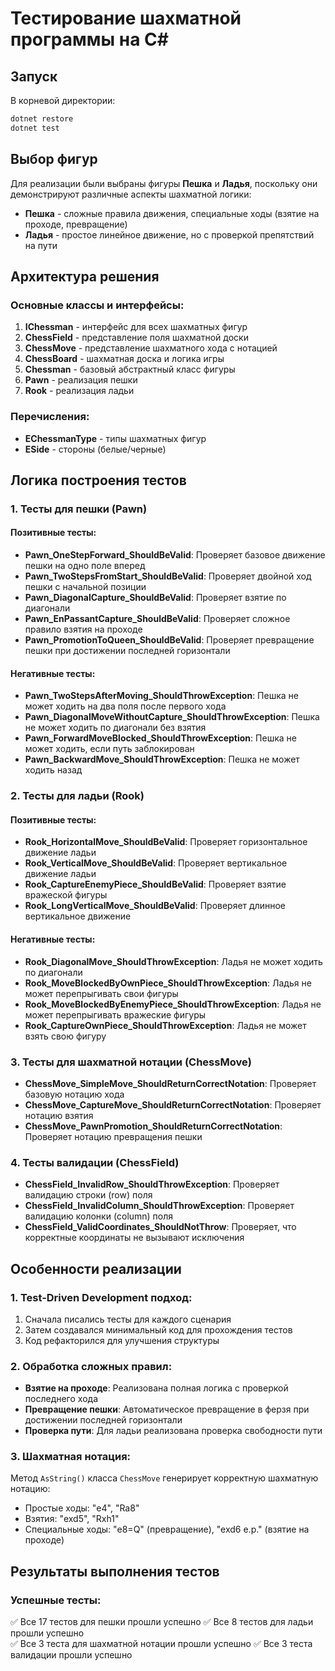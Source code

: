 # Тестирование шахматной программы на C#

## Запуск

В корневой директории:
```sh
dotnet restore
dotnet test
```

## Выбор фигур
Для реализации были выбраны фигуры **Пешка** и **Ладья**, поскольку они демонстрируют различные аспекты шахматной логики:
- **Пешка** - сложные правила движения, специальные ходы (взятие на проходе, превращение)
- **Ладья** - простое линейное движение, но с проверкой препятствий на пути

## Архитектура решения

### Основные классы и интерфейсы:
1. **IChessman** - интерфейс для всех шахматных фигур
2. **ChessField** - представление поля шахматной доски
3. **ChessMove** - представление шахматного хода с нотацией
4. **ChessBoard** - шахматная доска и логика игры
5. **Chessman** - базовый абстрактный класс фигуры
6. **Pawn** - реализация пешки
7. **Rook** - реализация ладьи

### Перечисления:
- **EChessmanType** - типы шахматных фигур
- **ESide** - стороны (белые/черные)

## Логика построения тестов

### 1. Тесты для пешки (Pawn)

#### Позитивные тесты:
- **Pawn_OneStepForward_ShouldBeValid**: Проверяет базовое движение пешки на одно поле вперед
- **Pawn_TwoStepsFromStart_ShouldBeValid**: Проверяет двойной ход пешки с начальной позиции
- **Pawn_DiagonalCapture_ShouldBeValid**: Проверяет взятие по диагонали
- **Pawn_EnPassantCapture_ShouldBeValid**: Проверяет сложное правило взятия на проходе
- **Pawn_PromotionToQueen_ShouldBeValid**: Проверяет превращение пешки при достижении последней горизонтали

#### Негативные тесты:
- **Pawn_TwoStepsAfterMoving_ShouldThrowException**: Пешка не может ходить на два поля после первого хода
- **Pawn_DiagonalMoveWithoutCapture_ShouldThrowException**: Пешка не может ходить по диагонали без взятия
- **Pawn_ForwardMoveBlocked_ShouldThrowException**: Пешка не может ходить, если путь заблокирован
- **Pawn_BackwardMove_ShouldThrowException**: Пешка не может ходить назад

### 2. Тесты для ладьи (Rook)

#### Позитивные тесты:
- **Rook_HorizontalMove_ShouldBeValid**: Проверяет горизонтальное движение ладьи
- **Rook_VerticalMove_ShouldBeValid**: Проверяет вертикальное движение ладьи
- **Rook_CaptureEnemyPiece_ShouldBeValid**: Проверяет взятие вражеской фигуры
- **Rook_LongVerticalMove_ShouldBeValid**: Проверяет длинное вертикальное движение

#### Негативные тесты:
- **Rook_DiagonalMove_ShouldThrowException**: Ладья не может ходить по диагонали
- **Rook_MoveBlockedByOwnPiece_ShouldThrowException**: Ладья не может перепрыгивать свои фигуры
- **Rook_MoveBlockedByEnemyPiece_ShouldThrowException**: Ладья не может перепрыгивать вражеские фигуры
- **Rook_CaptureOwnPiece_ShouldThrowException**: Ладья не может взять свою фигуру

### 3. Тесты для шахматной нотации (ChessMove)

- **ChessMove_SimpleMove_ShouldReturnCorrectNotation**: Проверяет базовую нотацию хода
- **ChessMove_CaptureMove_ShouldReturnCorrectNotation**: Проверяет нотацию взятия
- **ChessMove_PawnPromotion_ShouldReturnCorrectNotation**: Проверяет нотацию превращения пешки

### 4. Тесты валидации (ChessField)

- **ChessField_InvalidRow_ShouldThrowException**: Проверяет валидацию строки (row) поля
- **ChessField_InvalidColumn_ShouldThrowException**: Проверяет валидацию колонки (column) поля
- **ChessField_ValidCoordinates_ShouldNotThrow**: Проверяет, что корректные координаты не вызывают исключения

## Особенности реализации

### 1. Test-Driven Development подход:
1. Сначала писались тесты для каждого сценария
2. Затем создавался минимальный код для прохождения тестов
3. Код рефакторился для улучшения структуры

### 2. Обработка сложных правил:
- **Взятие на проходе**: Реализована полная логика с проверкой последнего хода
- **Превращение пешки**: Автоматическое превращение в ферзя при достижении последней горизонтали
- **Проверка пути**: Для ладьи реализована проверка свободности пути

### 3. Шахматная нотация:
Метод `AsString()` класса `ChessMove` генерирует корректную шахматную нотацию:
- Простые ходы: "e4", "Ra8"
- Взятия: "exd5", "Rxh1"
- Специальные ходы: "e8=Q" (превращение), "exd6 e.p." (взятие на проходе)

## Результаты выполнения тестов

### Успешные тесты:
✅ Все 17 тестов для пешки прошли успешно
✅ Все 8 тестов для ладьи прошли успешно  
✅ Все 3 теста для шахматной нотации прошли успешно
✅ Все 3 теста валидации прошли успешно
